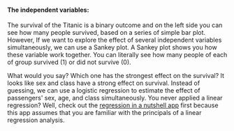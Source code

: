 #### The independent variables:

The survival of the Titanic is a binary outcome and on the left side you can see how many people survived, based on a series of simple bar plot. However, If we want to explore the effect of several independent variables simultaneously, we can use a Sankey plot. A Sankey plot shows you how these variable work together. You can literally see how many people of each of group survived (1) or did not survive (0).

What would you say? Which one has the strongest effect on the survival? It looks like sex and class have a strong effect on survival. Instead of guessing, we can use a logistic regression to estimate the effect of passengers' sex, age, and class simultaneously. You never applied a linear regression? Well, check out the [regression in a nutshell app](http://rstudio.edgar-treischl.de/shiny/ols/) first because this app assumes that you are familiar with the principals of a linear regression analysis.
